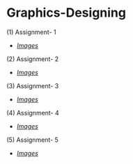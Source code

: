# Graphics-Designing

(1) Assignment- 1
   *  *[Images](https://github.com/Daniyalzakir321)*

(2) Assignment- 2
   *  *[Images](https://github.com/Daniyalzakir321)*

(3) Assignment- 3
   *  *[Images](https://github.com/Daniyalzakir321)*

(4) Assignment- 4
   *  *[Images](https://github.com/Daniyalzakir321)*

(5) Assignment- 5
   *  *[Images](https://github.com/Daniyalzakir321)*


